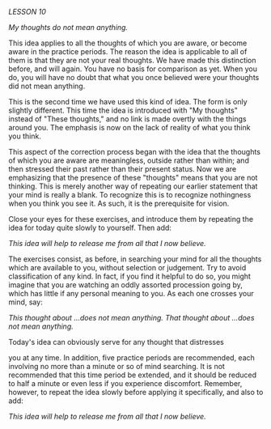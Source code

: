 *LESSON 10*

*My thoughts do not mean anything.*

This idea applies to all the thoughts of which you are aware, or become aware in the practice periods. The reason the idea is applicable to all of them is that they are not your real thoughts. We have made this distinction before, and will again. You have no basis for comparison as yet. When you do, you will have no doubt that what you once believed were your thoughts did not mean anything.

This is the second time we have used this kind of idea. The form is only slightly different. This time the idea is introduced with "My thoughts" instead of "These thoughts," and no link is made overtly with the things around you. The emphasis is now on the lack of reality of what you think you think.

This aspect of the correction process began with the idea that the thoughts of which you are aware are meaningless, outside rather than within; and then stressed their past rather than their present status. Now we are emphasizing that the presence of these "thoughts" means that you are not thinking. This is merely another way of repeating our earlier statement that your mind is really a blank. To recognize this is to recognize nothingness when you think you see it. As such, it is the prerequisite for vision.

Close your eyes for these exercises, and introduce them by repeating the idea for today quite slowly to yourself. Then add:

_This idea will help to release me from all that I now believe._

The exercises consist, as before, in searching your mind for all the thoughts which are available to you, without selection or judgement. Try to avoid classification of any kind. In fact, if you find it helpful to do so, you might imagine that you are watching an oddly assorted procession going by, which has little if any personal meaning to you. As each one crosses your mind, say:

_This thought about ...does not mean anything._
_That thought about ...does not mean anything._

Today's idea can obviously serve for any thought that distresses

you at any time. In addition, five practice periods are recommended, each involving no more than a minute or so of mind searching. It is not recommended that this time period be extended, and it should be reduced to half a minute or even less if you experience discomfort. Remember, however, to repeat the idea slowly before applying it specifically, and also to add:

_This idea will help to release me from all that I now believe._